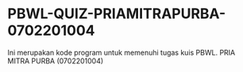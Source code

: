 # PBWL-QUIZ-PRIAMITRAPURBA-0702201004
Ini merupakan kode program untuk memenuhi tugas kuis PBWL. PRIA MITRA PURBA (0702201004)
